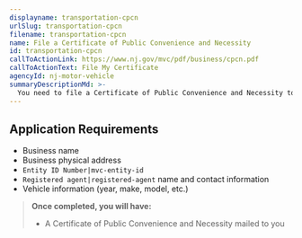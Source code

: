 ```yaml
---
displayname: transportation-cpcn
urlSlug: transportation-cpcn
filename: transportation-cpcn
name: File a Certificate of Public Convenience and Necessity
id: transportation-cpcn
callToActionLink: https://www.nj.gov/mvc/pdf/business/cpcn.pdf
callToActionText: File My Certificate
agencyId: nj-motor-vehicle
summaryDescriptionMd: >-
  You need to file a Certificate of Public Convenience and Necessity to register your commercial vehicle.
---
```


## Application Requirements

- Business name
- Business physical address
- `Entity ID Number|mvc-entity-id`
- `Registered agent|registered-agent` name and contact information
- Vehicle information (year, make, model, etc.)

> **Once completed, you will have:**
>
> - A Certificate of Public Convenience and Necessity mailed to you
